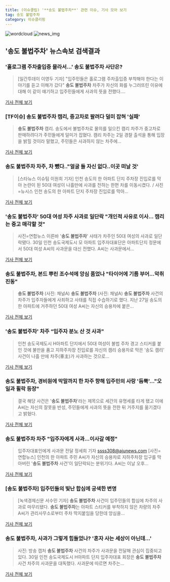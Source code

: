 ```yaml
---
title: (이슈클립) '**송도 불법주차**' 관련 이슈, 기사 모아 보기
tag: 송도 불법주차
category: 이슈클리핑
---
```

![wordcloud](https://s3.ap-northeast-2.amazonaws.com/lyrics101-wordcloud/2018-08-31-1535650732.png)
![news_img](https://user-images.githubusercontent.com/42597476/44507050-1206f400-a6e4-11e8-8d98-7ffbfebb353f.png)
## **'**송도 불법주차**'** 뉴스속보 검색결과
### '홀로그램 주차출입증 몰라서…' **송도 불법주차** 사단은? 

>[일간투데이 이영두 기자] "입주민들은 홀로그램 주차출입증 부착해야 한다는 이야기를 듣고 이해가 갔다" **송도 불법주차** 차주가 자신의 화를 누그러뜨린 이유에 대해 이 같이 얘기하고 입주민들에게 사과의 뜻을 전했다....

<a href="http://www.dtoday.co.kr/news/articleView.html?idxno=276928" target="_blank">기사 전체 보기</a>

### [TF이슈] **송도 불법주차** 캠리, 중고차로 팔려다 덜미 잡혀 '실패'

>**송도 불법주차** 캠리. 송도에서 불법주차로 물의를 일으킨 캠리 차주가 중고차로 판매하려다가 주민들에게 덜미가 잡혔다. 캠리 차주는 2일 경찰 출석을 통해 입장을 밝힐 것이라 말했고, 주민들은 사과하지 않는 차주에...

<a href="http://news.tf.co.kr/read/life/1732053.htm" target="_blank">기사 전체 보기</a>

### **송도 불법주차** 차주, 차 뺐다.."얼굴 들 자신 없다..이곳 떠날 것'

>[스타뉴스 이슈팀 이원희 기자] 인천 송도의 한 아파트 단지 주차장 진입로를 막아 논란이 된 50대 여성이 나흘만에 사과를 전하는 한편 차를 이동시켰다. / 사진=뉴시스 인천 송도의 한 아파트 단지 주차장 진입로를 막아...

<a href="http://star.mt.co.kr/stview.php?no=2018083100470512062" target="_blank">기사 전체 보기</a>

### '**송도 불법주차**' 50대 여성 차주 사과로 일단락 "개인적 사유로 이사… 캠리는 중고 매각할 것"

>사진=연합뉴스 이른바 '**송도 불법주차**' 사태가 차주인 50대 여성의 사과로 일단락됐다. 30일 인천 송도국제도시 모 아파트 입주자대표단은 아파트단지 정문에서 50대 여성 A씨의 사과문을 대신 전했다. A씨는 사과문에서...

<a href="http://www.joongboo.com/news/articleView.html?idxno=1283093" target="_blank">기사 전체 보기</a>

### **송도 불법주차**, 본드 뿌린 조수석에 앙심 품었나 "타이어에 기름 부어…악취 진동"

>**송도 불법주차** (사진: 채널A) **송도 불법주차** (사진: 채널A) **송도 불법주차** 사건의 차주가 입주자들에게 사죄하고 사태를 직접 수습하기로 했다. 지난 27일 송도의 한 아파트에 거주하던 50대 여성 A씨는 자신의 승용차에 붙은...

<a href="http://www.dtnews24.com/news/articleView.html?idxno=524134" target="_blank">기사 전체 보기</a>

### '**송도 불법주차**' 차주 “입주자 분노 산 것 사과"

>인천 송도국제도시 H아파트 단지에서 50대 여성이 불법 주차 경고 스티커를 붙인 것에 불만을 품고 지하주차장 진입로를 자신의 캠리 승용차로 막은 ‘송도 캠리’ 사건이 나흘 만에 차주(車主)가 사과하는 것으로...

<a href="http://news.chosun.com/site/data/html_dir/2018/08/30/2018083004254.html?utm_source=naver&utm_medium=original&utm_campaign=news" target="_blank">기사 전체 보기</a>

### **송도 불법주차**, 경비원에 막말까지 한 차주 향해 입주민의 사랑 '듬뿍'…"오일과 휠락 등장"

>결국 해당 사건은 '**송도 불법주차**'라는 제목으로 세간의 유명세를 타게 됐고 이에 A씨는 자신의 잘못을 반성, 주민들에게 사과의 뜻을 전한 뒤 거주지를 옮기겠다고 밝혔다.

<a href="http://www.ilyosisa.co.kr/news/articleView.html?idxno=151329" target="_blank">기사 전체 보기</a>

### **송도 불법주차** 차주 "입주자에게 사과…이사갈 예정"

>입주자대표인에게 사과문 전달 정세희 기자 ssss308@ajunews.com [사진=연합뉴스] 인천의 한 아파트 주민 A씨가 자신의 승용차로 지하주차장 입구를 막아버린 '**송도 불법주차** 사건'이 일단락되는 분위기다. A씨는 이날 오후...

<a href="http://www.ajunews.com/view/20180830153535517" target="_blank">기사 전체 보기</a>

### [**송도 불법주차**] 입주민들의 빛난 합심에 궁색한 변명

>[녹색경제신문 서수민 기자] **송도 불법주차** 사건이 입주민들의 합심에 차주의 사과로 마무리됐다. **송도 불법주차**는 아파트 스티커를 부착하지 않은 차량의 차주 A씨가 관리사무소로부터 주차 딱지붙임을 당한데 앙심을...

<a href="http://www.greened.kr/news/articleView.html?idxno=73668" target="_blank">기사 전체 보기</a>

### **송도 불법주차**, 사과가 그렇게 힘들었나? '혼자 사는 세상이 아닌데...'

>사진: 방송 캡처 **송도 불법주차** 사건의 차주가 사과문을 전달해 관심이 집중되고 있다. 30일 인천 송도국제도시 H아파트 단지 입주자대표 회장은 **송도 불법주차** 사건 차주의 사과문을 대독했다. 사과문에 따르면 차주는...

<a href="http://www.gukjenews.com/news/articleView.html?idxno=983492" target="_blank">기사 전체 보기</a>


